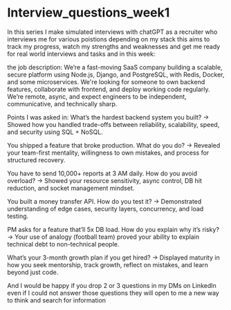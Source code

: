 # Interview_questions_week1
In this series I make simulated interviews with chatGPT as a recruiter who interviews me for various poistions depending on my stack this aims to track my progress, watch my strengths and weaknesses and get me ready for real world interviews and tasks and in this week:

the job description: We’re a fast-moving SaaS company building a scalable, secure platform using Node.js, Django, and PostgreSQL, with Redis, Docker, and some microservices. We're looking for someone to own backend features, collaborate with frontend, and deploy working code regularly. We’re remote, async, and expect engineers to be independent, communicative, and technically sharp.

Points I was asked in: What’s the hardest backend system you built?
→ Showed how you handled trade-offs between reliability, scalability, speed, and security using SQL + NoSQL.

You shipped a feature that broke production. What do you do?
→ Revealed your team-first mentality, willingness to own mistakes, and process for structured recovery.

You have to send 10,000+ reports at 3 AM daily. How do you avoid overload?
→ Showed your resource sensitivity, async control, DB hit reduction, and socket management mindset.

You built a money transfer API. How do you test it?
→ Demonstrated understanding of edge cases, security layers, concurrency, and load testing.

PM asks for a feature that’ll 5x DB load. How do you explain why it’s risky?
→ Your use of analogy (football team) proved your ability to explain technical debt to non-technical people.

What’s your 3-month growth plan if you get hired?
→ Displayed maturity in how you seek mentorship, track growth, reflect on mistakes, and learn beyond just code.

And I would be happy if you drop 2 or 3 questions in my DMs on LinkedIn even if I could not answer those questions they will open to me a new way to think and search for information
